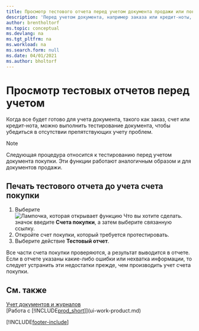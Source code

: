```yaml
---
title: Просмотр тестового отчета перед учетом документа продажи или покупки
description: 'Перед учетом документа, например заказа или кредит-ноты, вы можете проверить и просмотреть его, чтобы устранить ошибки, которые могут препятствовать учету.'
author: brentholtorf
ms.topic: conceptual
ms.devlang: na
ms.tgt_pltfrm: na
ms.workload: na
ms.search.form: null
ms.date: 04/01/2021
ms.author: bholtorf
---
```

# <a name="view-test-reports-before-posting"></a>Просмотр тестовых отчетов перед учетом
Когда все будет готово для учета документа, такого как заказ, счет или кредит-нота, можно выполнить тестирование документа, чтобы убедиться в отсутствии препятствующих учету проблем.

> [!NOTE]  
>   Следующая процедура относится к тестированию перед учетом документа покупки. Эти функции работают аналогичным образом и для документов продажи.

## <a name="to-print-a-test-report-before-posting-a-purchase-invoice"></a>Печать тестового отчета до учета счета покупки
1. Выберите ![Лампочка, которая открывает функцию Что вы хотите сделать.](media/ui-search/search_small.png "Что вы хотите сделать") значок введите **Счета покупки**, а затем выберите связанную ссылку.
2. Откройте счет покупки, который требуется протестировать.
3. Выберите действие **Тестовый отчет**.  

Все части счета покупки проверяются, а результат выводится в отчете. Если в отчете указаны какие-либо ошибки или нехватка информации, то следует устранить эти недостатки прежде, чем производить учет счета покупки.

## <a name="see-also"></a>См. также
[Учет документов и журналов](ui-post-documents-journals.md)  
[Работа с [!INCLUDE[prod_short](includes/prod_short.md)]](ui-work-product.md)


[!INCLUDE[footer-include](includes/footer-banner.md)]
